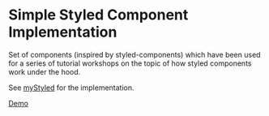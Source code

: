 # Simple Styled Component Implementation

Set of components (inspired by styled-components) which have been used for a series of tutorial workshops
on the topic of how styled components work under the hood.  

See [myStyled](./src/myStyled) for the implementation.

[Demo](https://matt-dunn.github.io/myStyled/dist/index.html)
